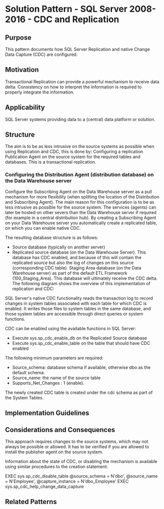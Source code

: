 # Solution Pattern - SQL Server 2008-2016 - CDC and Replication

## Purpose

This pattern documents how SQL Server Replication and native Change Data Capture (CDC) are configured.

## Motivation

Transactional Replication can provide a powerful mechanism to receive data delta. Consistency on how to interpret the information is required to properly integrate the information.

## Applicability

SQL Server systems providing data to a (central) data platform or solution.

## Structure

The aim is to be as less intrusive on the source systems as possible when using Replication and CDC, this is done by:
Configuring a replication Publication Agent on the source system for the required tables and databases. This is a transactional replication.

### Configuring the Distribution Agent (distribution database) on the Data Warehouse server

Configure the Subscribing Agent on the Data Warehouse server as a pull mechanism for more flexibility (when splitting the location of the Distribution and Subscribing Agent).
The main reason for this configuration is to be as less intrusive as possible for the source system. The services (agents) can later be hosted on other severs than the Data Warehouse server if required (for example in a central distribution hub).
By creating a Subscribing Agent on your Data Warehouse server you automatically create a replicated table, on which you can enable native CDC.

The resulting database structure is as follows:

* Source database (typically on another server)
* Replicated source database (on the Data Warehouse Server). This database has CDC enabled, and because of this will contain the replicated source but also the log of changes on this source (corresponding CDC table).
  Staging Area database (on the Data Warehouse server) as part of the default ETL Framework (100_Staging_Area). This database will ultimately receive the CDC delta.
  The following diagram shows the overview of this implementation of replication and CDC:

SQL Server's native CDC functionality reads the transaction log to record changes in system tables associated with each table for which CDC is enabled. It writes those files to system tables in the same database, and those system tables are accessible through direct queries or system functions.

CDC can be enabled using the available functions in SQL Server:
* Execute sys.sp_cdc_enable_db on the Replicated Source database
* Execute sys.sp_cdc_enable_table on the table that should have CDC enabled

The following minimum parameters are required:

* Source_schema: database schema if available, otherwise dbo as the default schema.
* Source_name: the name of the source table
* Supports_Net_Changes : 1 (enable).

The newly created CDC table is created under the cdc schema as part of the System Tables.

## Implementation Guidelines

## Considerations and Consequences

This approach requires changes to the source systems, which may not always be possible or allowed. It has to be verified if you are allowed to install the publisher agent on the source system.

Information about the state of CDC, or disabling the mechanism is available using similar procedures to the creation statement:

EXEC sys.sp_cdc_disable_table
      @source_schema          = N'dbo',
      @source_name            = N'Employee',
      @capture_instance       = N'dbo_Employee'
 EXEC sys.sp_cdc_help_change_data_capture

## Related Patterns
